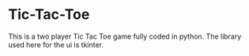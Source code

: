 # Tic-Tac-Toe

This is a two player Tic Tac Toe game fully coded in python.
The library used here for the ui is tkinter.
